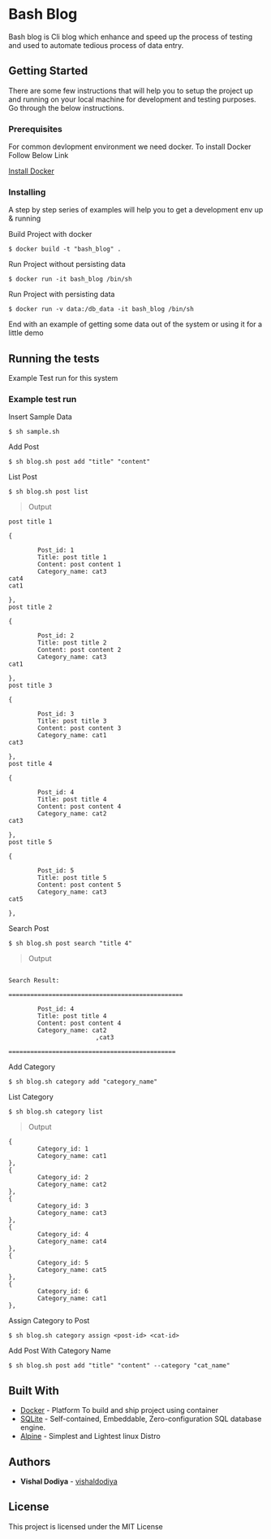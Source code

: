 # Bash Blog

Bash blog is Cli blog which enhance and speed up the process of testing and used to automate tedious process of data entry.   

## Getting Started

There are some few instructions that will help you to setup the project up and running on your local machine for development and testing purposes. Go through the below instructions.

### Prerequisites

For common devlopment environment we need docker. To install  Docker Follow Below Link

[Install Docker](https://docs.docker.com/get-started/)


### Installing

A step by step series of examples will help you to get a development env up & running

Build Project with docker 

```
$ docker build -t "bash_blog" .
```

Run Project without persisting data

```
$ docker run -it bash_blog /bin/sh
```

Run Project with persisting data
```
$ docker run -v data:/db_data -it bash_blog /bin/sh
```

End with an example of getting some data out of the system or using it for a little demo

## Running the tests

Example Test run for this system

### Example test run

Insert Sample Data

```
$ sh sample.sh
```

Add Post

```
$ sh blog.sh post add "title" "content"
```
List Post
```
$ sh blog.sh post list
```
> Output
```
post title 1

{

        Post_id: 1
        Title: post title 1
        Content: post content 1
        Category_name: cat3
cat4
cat1

},
post title 2

{

        Post_id: 2
        Title: post title 2
        Content: post content 2
        Category_name: cat3
cat1

},
post title 3

{

        Post_id: 3
        Title: post title 3
        Content: post content 3
        Category_name: cat1
cat3

},
post title 4

{

        Post_id: 4
        Title: post title 4
        Content: post content 4
        Category_name: cat2
cat3

},
post title 5

{

        Post_id: 5
        Title: post title 5
        Content: post content 5
        Category_name: cat3
cat5

},
```

Search Post
```
$ sh blog.sh post search "title 4"
```
> Output

```

Search Result:

================================================

        Post_id: 4
        Title: post title 4
        Content: post content 4
        Category_name: cat2
                        ,cat3

==============================================
```
Add Category
```
$ sh blog.sh category add "category_name"
```

List Category
```
$ sh blog.sh category list
```

> Output

```
{
        Category_id: 1
        Category_name: cat1
},
{
        Category_id: 2
        Category_name: cat2
},
{
        Category_id: 3
        Category_name: cat3
},
{
        Category_id: 4
        Category_name: cat4
},
{
        Category_id: 5
        Category_name: cat5
},
{
        Category_id: 6
        Category_name: cat1
},
```

Assign Category to Post
```
$ sh blog.sh category assign <post-id> <cat-id>
```

Add Post With Category Name
```
$ sh blog.sh post add "title" "content" --category "cat_name"
```
## Built With

* [Docker](https://www.docker.com/) - Platform To build and ship project using container
* [SQLite](https://www.sqlite.org/  ) - Self-contained, Embeddable, Zero-configuration SQL database engine.
* [Alpine](https://alpinelinux.org/) - Simplest and Lightest linux Distro

## Authors

* **Vishal Dodiya** - [vishaldodiya](https://github.com/vishaldodiya)

## License

This project is licensed under the MIT License

